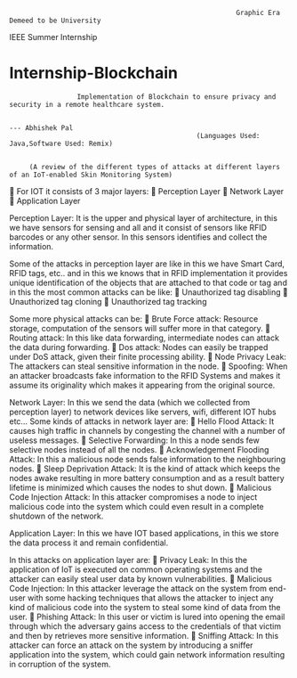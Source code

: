                                                              Graphic Era Demeed to be University

IEEE Summer Internship

# Internship-Blockchain

                     Implementation of Blockchain to ensure privacy and security in a remote healthcare system.

                                                                                                 --- Abhishek Pal
                                                   (Languages Used: Java,Software Used: Remix)

         
         (A review of the different types of attacks at different layers of an IoT-enabled Skin Monitoring System)

	For IOT it consists of 3 major layers:
	Perception Layer
	Network Layer
	Application Layer

Perception Layer: It is the upper and physical layer of architecture, in this we have sensors for sensing and all and it consist of sensors like RFID barcodes or any other sensor.  In this sensors identifies and collect the information. 

Some of the attacks in perception layer are like in this we have Smart Card, RFID tags, etc.. and in this we knows that in RFID implementation it provides unique identification of the objects that are attached to that code or tag and in this the most common attacks can be like:
	Unauthorized tag disabling
	Unauthorized tag cloning
	Unauthorized tag tracking

Some more physical attacks can be:
	Brute Force attack: Resource storage, computation of the sensors will suffer more in that category.
	Routing attack: In this like data forwarding, intermediate nodes can attack the data during forwarding.
	Dos attack: Nodes can easily be trapped under DoS attack, given their finite processing ability.
	Node Privacy Leak: The attackers can steal sensitive information in the node.
	Spoofing: When an attacker broadcasts fake information to the RFID Systems and makes it assume its originality which makes it appearing from the original source.




Network Layer: In this we send the data (which we collected from perception layer) to network devices like servers, wifi, different IOT hubs etc…
 Some kinds of attacks in network layer are:
	Hello Flood Attack: It causes high traffic in channels by congesting the channel with a number of useless messages.
	Selective Forwarding: In this a node sends few selective nodes instead of all the nodes.
	Acknowledgement Flooding Attack: In this a malicious node sends false information to the neighbouring nodes.
	Sleep Deprivation Attack: It is the kind of attack which keeps the nodes awake resulting in more battery consumption and as a result battery lifetime is minimized which causes the nodes to shut down.
	Malicious Code Injection Attack: In this attacker compromises a node to inject malicious code into the system which could even result in a complete shutdown of the network.

Application Layer: In this we have IOT based applications, in this we store the data process it and remain confidential. 

In this attacks on application layer are:
	Privacy Leak: In this the application of IoT is executed on common operating systems and the attacker can easily steal user data by known vulnerabilities.
	Malicious Code Injection: In this attacker leverage the attack on the system from end-user with some hacking techniques that allows the attacker to inject any kind of malicious code into the system to steal some kind of data from the user.
	Phishing Attack: In this user or victim is lured into opening the email through which the adversary gains access to the credentials of that victim and then by retrieves more sensitive information.
	Sniffing Attack: In this attacker can force an attack on the system by introducing a sniffer application into the system, which could gain network information resulting in corruption of the system.

